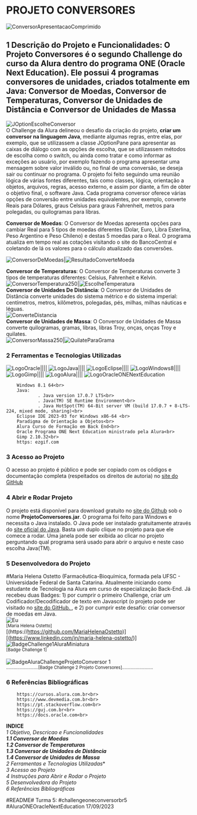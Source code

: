 # PROJETO CONVERSORES 
![ConversorApresentacaoComprimido](https://github.com/MariaHelenaOstetto/ProjetoConversores/assets/131919312/5f4e4b28-a2ac-42af-b035-9a44e5a31138)<br>
## 1 Descrição do Projeto e Funcionalidades: O Projeto Conversores é o segundo Challenge do curso da Alura dentro do programa ONE (Oracle Next Education). Ele possui 4 programas conversores de unidades, criados totalmente em Java: Conversor de Moedas, Conversor de Temperaturas, Conversor de Unidades de Distância e Conversor de Unidades de Massa<br>
![JOptionEscolheConversor](https://github.com/MariaHelenaOstetto/ProjetoConversores/assets/131919312/dfc2c028-d9d3-4826-bf2f-028a15e6b2e0) <br>
O Challenge da Alura delineou o desafio da criação do projeto, <b>criar um conversor na linguagem Java</b>, mediante algumas regras, entre elas, por exemplo, que se utilizassem a classe JOptionPane para apresentar as caixas de diálogo com as opções de escolha, que se utilizassem métodos de escolha como o switch, ou ainda como tratar e como informar as exceções ao usuário, por exemplo fazendo o programa apresentar uma mensagem sobre valor inválido ou, no final de uma conversão, se deseja sair ou continuar no programa.  O projeto foi feito seguindo uma reunião lógica de várias fontes diferentes, tais como classes, lógica, orientação a objetos, arquivos, regras, acesso externo, e assim por diante, a fim de obter o objetivo final, o software Java.
Cada programa conversor oferece várias opções de conversão entre unidades equivalentes, por exemplo, converte Reais para Dólares, graus Celsius para graus Fahrenheit, metros para polegadas, ou quilogramas para libras.

**Conversor de Moedas**: O Conversor de Moedas apresenta opções para cambiar Real para 5 tipos de moedas diferentes (Dolar, Euro, Libra Esterlina, Peso Argentino e Peso Chileno) e destas 5 moedas para o Real. O programa atualiza em tempo real as cotações visitando o site do BancoCentral e coletando de lá os valores para o cálculo atualizado das conversões.<br>

![ConversorDeMoedas](https://github.com/MariaHelenaOstetto/ProjetoConversores/assets/131919312/a5974516-416e-47f2-b07c-186a609caa37)|![ResultadoConverteMoeda](https://github.com/MariaHelenaOstetto/ProjetoConversores/assets/131919312/57a8e9e3-a6e2-4bb1-9089-34a163699ebe)                                    

**Conversor de Temperaturas**: O Conversor de Temperaturas converte 3 tipos de temperaturas diferentes: Celsius, Fahrenheit e Kelvin.<br>
![ConversorTemperatura250](https://github.com/MariaHelenaOstetto/ProjetoConversores/assets/131919312/23da48ae-166e-4e0b-9a1b-7fbda6906b1c)|![EscolheTemperatura](https://github.com/MariaHelenaOstetto/ProjetoConversores/assets/131919312/4e78a4de-a4fd-43db-a67f-1319afd8eab2)<br>
**Conversor de Unidades De Distância**: O Conversor de Unidades de Distância converte unidades do sistema métrico e do sistema imperial: centímetros, metros, kilômetros, polegadas, pés, milhas, milhas náuticas e léguas.<br>
![ConverteDistancia](https://github.com/MariaHelenaOstetto/ProjetoConversores/assets/131919312/d92c7fbb-2e59-42e4-a343-197e30b837b7)<br>
**Conversor de Unidades de Massa**: O Conversor de Unidades de Massa converte quilogramas, gramas, libras, libras Troy, onças, onças Troy e quilates.<br>
![ConversorMassa250](https://github.com/MariaHelenaOstetto/ProjetoConversores/assets/131919312/1bc9c2ca-f69a-4b09-81c2-69b9d6bc2c5e)|![QuilateParaGrama](https://github.com/MariaHelenaOstetto/ProjetoConversores/assets/131919312/52a2e918-8498-47eb-9940-e3f7ff7f829b)

### 2 Ferramentas e Tecnologias Utilizadas
![LogoOracle](https://github.com/MariaHelenaOstetto/ProjetoConversores/assets/131919312/eeff5d0f-d9f1-4bb0-a3ef-0e419ea309ff)||||
![LogoJava](https://github.com/MariaHelenaOstetto/ProjetoConversores/assets/131919312/40bd83a4-888e-4148-ad7a-94a4889edf47)||||
![LogoEclipse](https://github.com/MariaHelenaOstetto/ProjetoConversores/assets/131919312/add247f5-020b-4629-95e9-94b81a38da2d)||||
![LogoWindows8](https://github.com/MariaHelenaOstetto/ProjetoConversores/assets/131919312/eaee9a3f-985d-4761-a9cc-d09519254e9d)||||
![LogoGimp](https://github.com/MariaHelenaOstetto/ProjetoConversores/assets/131919312/59d82fdb-cc06-465e-8a7c-0fcd320f57f3)||||
![LogoAlura](https://github.com/MariaHelenaOstetto/ProjetoConversores/assets/131919312/e82e3d6b-cc18-4fb4-bb14-c6a5896f39f2)||||
![LogoOracleONENextEducation](https://github.com/MariaHelenaOstetto/ProjetoConversores/assets/131919312/16e0df4d-c4e7-4c08-b14b-6d2ea1ddb3b5)    
        
        Windows 8.1 64<br>
        Java:
                . Java version 17.0.7 LTS<br>
                . Java(TM) SE Runtime Environment<br>
                . Java HotSpot(TM) 64-Bit server VM (build 17.0.7 + 8-LTS-224, mixed mode, sharing)<br>
        Eclipse IDE 2023-03 for Windows x86-64 <br>
        Paradigma de Orientação a Objetos<br>
        Alura Curso de Formação em Back End<br>
        Oracle Programa ONE Next Education ministrado pela Alura<br>
        Gimp 2.10.32<br>
        https: ezgif.com

<h3>3 Acesso ao Projeto</h3>

O acesso ao projeto é público e pode ser copiado com os códigos e documentação completa (respeitados os direitos de autoria) no <a href="https://github.com/mariahelenaostetto"> site do GitHub</a>

 ### 4 Abrir e Rodar Projeto
O projeto está disponível para download gratuito no <a href="https://github.com/mariahelenaostetto"> site do Github</a> sob o nome <strong>ProjetoConversores.jar</strong>. O programa foi feito para Windows e necessita o Java instalado.
O Java pode ser instalado gratuitamente através do <a href="https://www.java.com/br/download/"> site oficial do Java</a>.
Basta um duplo clique no projeto para que ele comece a rodar. Uma janela pode ser exibida ao clicar no projeto perguntando qual programa será usado para abrir o arquivo e neste caso escolha Java(TM).

### 5 Desenvolvedora do Projeto
#Maria Helena Ostetto (Farmacêutica-Bioquímica, formada pela UFSC - Universidade Federal de Santa Catarina. Atualmente iniciando como estudante de Tecnologia na Alura em curso de especialização Back-End. Já recebeu duas Badges: 1) por cumprir o primeiro Challenge, criar um Codificador/Decodificador de texto em Javascript (o projeto pode ser visitado no <a href="https://mariahelenaostetto.github.io/Projeto2/"> site do GitHub. </a>, e 2) por cumprir este desafio: criar conversor de moedas em Java.<br>
![Eu](https://github.com/MariaHelenaOstetto/ProjetoConversores/assets/131919312/999929de-124d-493e-b221-2eebd5347bde)<br>
<sub>[Maria Helena Ostetto]</sub><br>
[(https://https://github.com/MariaHelenaOstetto)]<br>[(https://www.linkedin.com/in/maria-helena-ostetto/)]<br>
![BadgeChallenge1AluraMiniatura](https://github.com/MariaHelenaOstetto/ProjetoConversores/assets/131919312/8d900a53-6a9b-43d2-b7a6-6ce62e5868aa)<br>
<sub>[Badge Challenge 1]</sub><br><br>
![BadgeAluraChallengeProjetoConversor 1](https://github.com/MariaHelenaOstetto/ProjetoConversores/assets/131919312/a9d2f58f-94a6-429e-88a9-9d5950f58c27)<br>
<sub>..........................[Badge Challenge 2 Projeto Conversores].........................</sub><br>

### 6 Referências Bibliográficas
        https://cursos.alura.com.br<br>
        https://www.devmedia.com.br<br>
        https://pt.stackoverflow.com<br>
        https://guj.com.br<br>
        https://docs.oracle.com<br>
**INDICE**<br>
*1 Objetivo, Descricao e Funcionalidades*<br>
***1.1 Conversor de Moedas***<br>
***1.2 Conversor de Temperaturas***<br>
***1.3 Conversor de Unidades de Distância***<br>
***1.4 Conversor de Unidades de Massa***<br>
*2 Ferramentas e Tecnologias Utilizadas**<br>
*3 Acesso ao Projeto*<br>
*4 Instruções para Abrir e Rodar o Projeto*<br>
*5 Desenvolvedora do Projeto*<br>
*6 Referências Bibliográficas*<br>



#README#  Turma 5: #challengeoneconversorbr5   #AluraONEOracleNextEducation
17/09/2023
